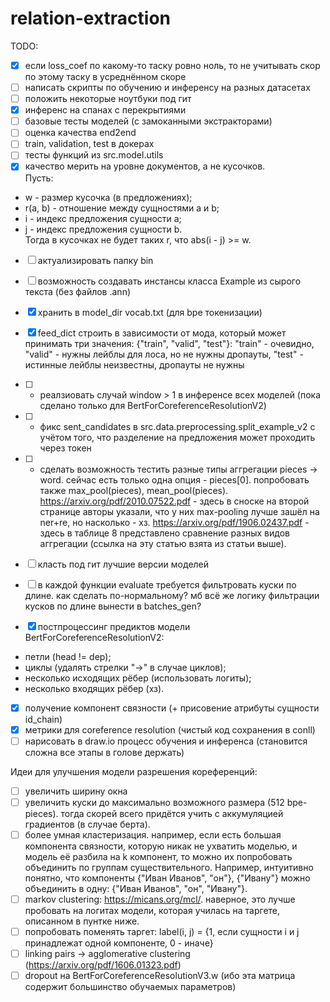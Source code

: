 # relation-extraction
TODO:
* [x] если loss_coef по какому-то таску ровно ноль, то не учитывать скор по этому таску в усреднённом скоре
* [ ] написать скрипты по обучению и инференсу на разных датасетах
* [ ] положить некоторые ноутбуки под гит
* [x] инференс на спанах с перекрытиями
* [ ] базовые тесты моделей (с замоканными экстракторами)
* [ ] оценка качества end2end
* [ ] train, validation, test в докерах
* [ ] тесты функций из src.model.utils
* [x] качество мерить на уровне документов, а не кусочков.  
Пусть:
* w - размер кусочка (в предложениях);
* r(a, b) - отношение между сущностями a и b;
* i - индекс предложения сущности a;
* j - индекс предложения сущности b.  
Тогда в кусочках не будет таких r, что abs(i - j) >= w.  
* [ ] актуализировать папку bin
* [ ] возможность создавать инстансы класса Example из сырого текста (без файлов .ann)
* [x] хранить в model_dir vocab.txt (для bpe токенизации)
* [x] feed_dict строить в зависимости от мода, который может принимать три значения: {"train", "valid", "test"}: 
"train" - очевидно, 
"valid" - нужны лейблы для лоса, но не нужны дропауты,
"test" - истинные лейблы неизвестны, дропауты не нужны 
* [ ] - реалзиовать случай window > 1 в инференсе всех моделей (пока сделано только для BertForCoreferenceResolutionV2)
* [ ] - фикс sent_candidates в src.data.preprocessing.split_example_v2 с учётом того, 
что разделение на предложения может проходить через токен
* [ ] - сделать возможность тестить разные типы аггрегации pieces -> word. 
сейчас есть только одна опция - pieces[0].
попробовать также max_pool(pieces), mean_pool(pieces). 
https://arxiv.org/pdf/2010.07522.pdf - здесь в сноске на второй странице авторы указали, что у них max-pooling лучше зашёл на ner+re, но насколько - хз.
https://arxiv.org/pdf/1906.02437.pdf - здесь в таблице 8 представлено сравнение разных видов аггрегации (ссылка на эту статью взята из статьи выше).
* [ ] класть под гит лучшие версии моделей
* [ ] в каждой функции evaluate требуется фильтровать куски по длине. как сделать по-нормальному? мб всё же логику фильтрации кусков по длине вынести в batches_gen?

* [x] постпроцессинг предиктов модели BertForCoreferenceResolutionV2:
* петли (head != dep);
* циклы (удалять стрелки "->" в случае циклов);
* несколько исходящих рёбер (использовать логиты);
* несколько входящих рёбер (хз). 
* [x] получение компонент связности (+ присовение атрибуты сущности id_chain)
* [x] метрики для coreference resolution (чистый код сохранения в conll)
* [ ] нарисовать в draw.io процесс обучения и инференса (становится сложна все этапы в голове держать)

Идеи для улучшения модели разрешения кореференций:
* [ ] увеличить ширину окна 
* [ ] увеличить куски до максимально возможного размера (512 bpe-pieces). тогда скорей всего придётся учить с аккумуляцией градиентов (в случае берта).
* [ ] более умная кластеризация. например, если есть большая компонента связности, 
которую никак не ухватить моделью, и модель её разбила на k компонент, 
то можно их попробовать объединить по группам существительного. 
Например, интуитивно понятно, что компоненты {"Иван Иванов", "он"}, {"Ивану"} можно объединить в одну: {"Иван Иванов", "он", "Ивану"}.
* [ ] markov clustering: https://micans.org/mcl/. наверное, это лучше пробовать на логитах модели, которая училась на таргете, описанном в пунтке ниже.
* [ ] попробовать поменять таргет: label(i, j) = {1, если сущности i и j принадлежат одной компоненте, 0 - иначе}
* [ ] linking pairs -> agglomerative clustering (https://arxiv.org/pdf/1606.01323.pdf)
* [ ] dropout на BertForCoreferenceResolutionV3.w (ибо эта матрица содержит большинство обучаемых параметров)
